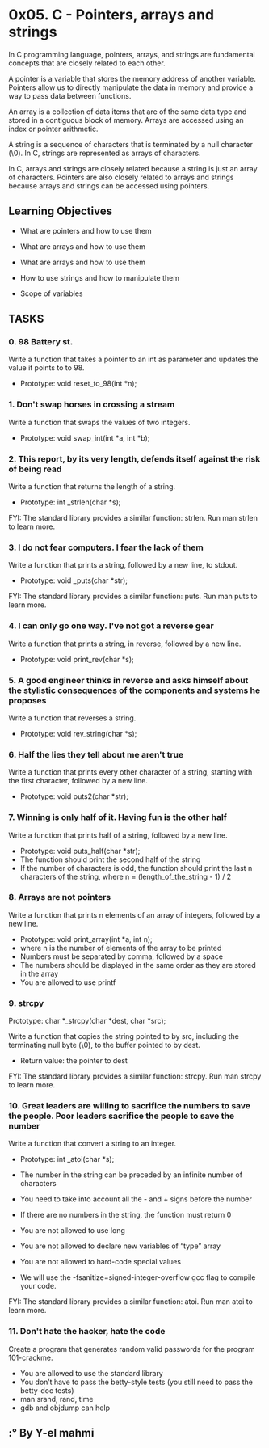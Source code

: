 # 0x05. C - Pointers, arrays and strings

In C programming language, pointers, arrays, and strings are fundamental concepts that are closely related to each other.

A pointer is a variable that stores the memory address of another variable. Pointers allow us to directly manipulate the data in memory and provide a way to pass data between functions.

An array is a collection of data items that are of the same data type and stored in a contiguous block of memory. Arrays are accessed using an index or pointer arithmetic.

A string is a sequence of characters that is terminated by a null character (\0). In C, strings are represented as arrays of characters.

In C, arrays and strings are closely related because a string is just an array of characters. Pointers are also closely related to arrays and strings because arrays and strings can be accessed using pointers.


## Learning Objectives
 
* What are pointers and how to use them

* What are arrays and how to use them

* What are arrays and how to use them

* How to use strings and how to manipulate them

* Scope of variables





## TASKS

### 0. 98 Battery st.

Write a function that takes a pointer to an int as parameter and updates the value it points to to 98.

* Prototype: void reset_to_98(int *n);

### 1. Don't swap horses in crossing a stream

Write a function that swaps the values of two integers.

* Prototype: void swap_int(int *a, int *b);

### 2. This report, by its very length, defends itself against the risk of being read

Write a function that returns the length of a string.

* Prototype: int _strlen(char *s);

FYI: The standard library provides a similar function: strlen. Run man strlen to learn more.

### 3. I do not fear computers. I fear the lack of them

Write a function that prints a string, followed by a new line, to stdout.

* Prototype: void _puts(char *str);

FYI: The standard library provides a similar function: puts. Run man puts to learn more.

### 4. I can only go one way. I've not got a reverse gear

Write a function that prints a string, in reverse, followed by a new line.

* Prototype: void print_rev(char *s);

### 5. A good engineer thinks in reverse and asks himself about the stylistic consequences of the components and systems he proposes

Write a function that reverses a string.

* Prototype: void rev_string(char *s);

### 6. Half the lies they tell about me aren't true

Write a function that prints every other character of a string, starting with the first character, followed by a new line.

* Prototype: void puts2(char *str);

### 7. Winning is only half of it. Having fun is the other half

Write a function that prints half of a string, followed by a new line.

* Prototype: void puts_half(char *str);
* The function should print the second half of the string
* If the number of characters is odd, the function should print the last n characters of the string, where n = (length_of_the_string - 1) / 2


### 8. Arrays are not pointers

Write a function that prints n elements of an array of integers, followed by a new line.

* Prototype: void print_array(int *a, int n);
* where n is the number of elements of the array to be printed
* Numbers must be separated by comma, followed by a space
* The numbers should be displayed in the same order as they are stored in the array
* You are allowed to use printf

### 9. strcpy

Prototype: char *_strcpy(char *dest, char *src);

Write a function that copies the string pointed to by src, including the terminating null byte (\0), to the buffer pointed to by dest.

* Return value: the pointer to dest

FYI: The standard library provides a similar function: strcpy. Run man strcpy to learn more.

### 10. Great leaders are willing to sacrifice the numbers to save the people. Poor leaders sacrifice the people to save the number

Write a function that convert a string to an integer.

* Prototype: int _atoi(char *s);

* The number in the string can be preceded by an infinite number of characters

* You need to take into account all the - and + signs before the number

* If there are no numbers in the string, the function must return 0

* You are not allowed to use long

* You are not allowed to declare new variables of “type” array

* You are not allowed to hard-code special values

* We will use the -fsanitize=signed-integer-overflow gcc flag to compile your code.

FYI: The standard library provides a similar function: atoi. Run man atoi to learn more.

### 11. Don't hate the hacker, hate the code

Create a program that generates random valid passwords for the program 101-crackme.

* You are allowed to use the standard library
* You don’t have to pass the betty-style tests (you still need to pass the betty-doc tests)
* man srand, rand, time
* gdb and objdump can help




## :° By Y-el mahmi
